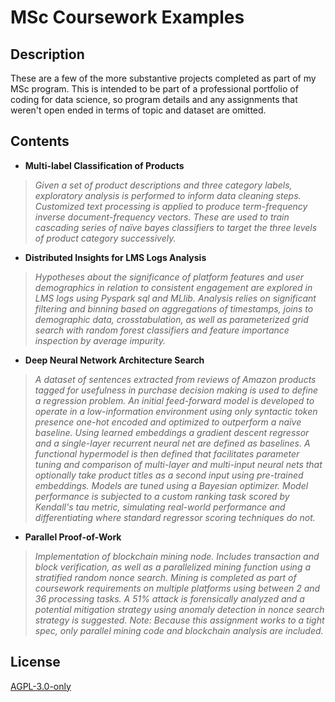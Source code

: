 # MSc Coursework Examples

## Description

These are a few of the more substantive projects completed as part of my MSc program. This is intended to be part of a professional portfolio of coding for data science, so program details and any assignments that weren't open ended in terms of topic and dataset are omitted.

## Contents

+ **Multi-label Classification of Products**

> *Given a set of product descriptions and three category labels, exploratory analysis is performed to inform data cleaning steps. Customized text processing is applied to produce term-frequency inverse document-frequency vectors. These are used to train cascading series of naïve bayes classifiers to target the three levels of product category successively.*

+ **Distributed Insights for LMS Logs Analysis**

> *Hypotheses about the significance of platform features and user demographics in relation to consistent engagement are explored in LMS logs using Pyspark sql and MLlib. Analysis relies on significant filtering and binning based on aggregations of timestamps, joins to demographic data, crosstabulation, as well as parameterized grid search with random forest classifiers and feature importance inspection by average impurity.*

+ **Deep Neural Network Architecture Search**

> *A dataset of sentences extracted from reviews of Amazon products tagged for usefulness in purchase decision making is used to define a regression problem. An initial feed-forward model is developed to operate in a low-information environment using only syntactic token presence one-hot encoded and optimized to outperform a naïve baseline. Using learned embeddings a gradient descent regressor and a single-layer recurrent neural net are defined as baselines. A functional hypermodel is then defined that facilitates parameter tuning and comparison of multi-layer and multi-input neural nets that optionally take product titles as a second input using pre-trained embeddings. Models are tuned using a Bayesian optimizer. Model performance is subjected to a custom ranking task scored by Kendall's tau metric, simulating real-world performance and differentiating where standard regressor scoring techniques do not.*

+ **Parallel Proof-of-Work**

> *Implementation of blockchain mining node. Includes transaction and block verification, as well as a parallelized mining function using a stratified random nonce search. Mining is completed as part of coursework requirements on multiple platforms using between 2 and 36 processing tasks. A 51% attack is forensically analyzed and a potential mitigation strategy using anomaly detection in nonce search strategy is suggested. Note: Because this assignment works to a tight spec, only parallel mining code and blockchain analysis are included.*

## License

[AGPL-3.0-only](https://choosealicense.com/licenses/agpl-3.0/#)